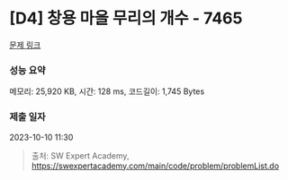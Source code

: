 # [D4] 창용 마을 무리의 개수 - 7465 

[문제 링크](https://swexpertacademy.com/main/code/problem/problemDetail.do?contestProbId=AWngfZVa9XwDFAQU) 

### 성능 요약

메모리: 25,920 KB, 시간: 128 ms, 코드길이: 1,745 Bytes

### 제출 일자

2023-10-10 11:30



> 출처: SW Expert Academy, https://swexpertacademy.com/main/code/problem/problemList.do